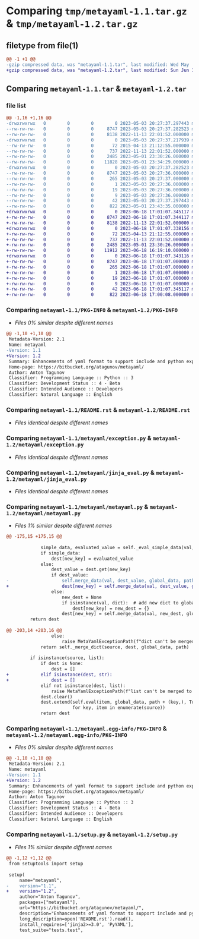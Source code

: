 # Comparing `tmp/metayaml-1.1.tar.gz` & `tmp/metayaml-1.2.tar.gz`

## filetype from file(1)

```diff
@@ -1 +1 @@
-gzip compressed data, was "metayaml-1.1.tar", last modified: Wed May  3 20:27:37 2023, max compression
+gzip compressed data, was "metayaml-1.2.tar", last modified: Sun Jun 18 17:01:07 2023, max compression
```

## Comparing `metayaml-1.1.tar` & `metayaml-1.2.tar`

### file list

```diff
@@ -1,16 +1,16 @@
-drwxrwxrwx   0        0        0        0 2023-05-03 20:27:37.297443 metayaml-1.1/
--rw-rw-rw-   0        0        0     8747 2023-05-03 20:27:37.282523 metayaml-1.1/PKG-INFO
--rw-rw-rw-   0        0        0     8138 2022-11-13 22:01:52.000000 metayaml-1.1/README.rst
-drwxrwxrwx   0        0        0        0 2023-05-03 20:27:37.217939 metayaml-1.1/metayaml/
--rw-rw-rw-   0        0        0       72 2015-04-13 21:12:55.000000 metayaml-1.1/metayaml/__init__.py
--rw-rw-rw-   0        0        0      737 2022-11-13 22:01:52.000000 metayaml-1.1/metayaml/exception.py
--rw-rw-rw-   0        0        0     2485 2023-05-01 23:30:26.000000 metayaml-1.1/metayaml/jinja_eval.py
--rw-rw-rw-   0        0        0    11828 2023-05-01 23:34:29.000000 metayaml-1.1/metayaml/metayaml.py
-drwxrwxrwx   0        0        0        0 2023-05-03 20:27:37.282523 metayaml-1.1/metayaml.egg-info/
--rw-rw-rw-   0        0        0     8747 2023-05-03 20:27:36.000000 metayaml-1.1/metayaml.egg-info/PKG-INFO
--rw-rw-rw-   0        0        0      265 2023-05-03 20:27:37.000000 metayaml-1.1/metayaml.egg-info/SOURCES.txt
--rw-rw-rw-   0        0        0        1 2023-05-03 20:27:36.000000 metayaml-1.1/metayaml.egg-info/dependency_links.txt
--rw-rw-rw-   0        0        0       19 2023-05-03 20:27:36.000000 metayaml-1.1/metayaml.egg-info/requires.txt
--rw-rw-rw-   0        0        0        9 2023-05-03 20:27:36.000000 metayaml-1.1/metayaml.egg-info/top_level.txt
--rw-rw-rw-   0        0        0       42 2023-05-03 20:27:37.297443 metayaml-1.1/setup.cfg
--rw-rw-rw-   0        0        0      822 2023-05-01 23:43:35.000000 metayaml-1.1/setup.py
+drwxrwxrwx   0        0        0        0 2023-06-18 17:01:07.345117 metayaml-1.2/
+-rw-rw-rw-   0        0        0     8747 2023-06-18 17:01:07.344117 metayaml-1.2/PKG-INFO
+-rw-rw-rw-   0        0        0     8138 2022-11-13 22:01:52.000000 metayaml-1.2/README.rst
+drwxrwxrwx   0        0        0        0 2023-06-18 17:01:07.338156 metayaml-1.2/metayaml/
+-rw-rw-rw-   0        0        0       72 2015-04-13 21:12:55.000000 metayaml-1.2/metayaml/__init__.py
+-rw-rw-rw-   0        0        0      737 2022-11-13 22:01:52.000000 metayaml-1.2/metayaml/exception.py
+-rw-rw-rw-   0        0        0     2485 2023-05-01 23:30:26.000000 metayaml-1.2/metayaml/jinja_eval.py
+-rw-rw-rw-   0        0        0    11912 2023-06-18 16:19:10.000000 metayaml-1.2/metayaml/metayaml.py
+drwxrwxrwx   0        0        0        0 2023-06-18 17:01:07.343116 metayaml-1.2/metayaml.egg-info/
+-rw-rw-rw-   0        0        0     8747 2023-06-18 17:01:07.000000 metayaml-1.2/metayaml.egg-info/PKG-INFO
+-rw-rw-rw-   0        0        0      265 2023-06-18 17:01:07.000000 metayaml-1.2/metayaml.egg-info/SOURCES.txt
+-rw-rw-rw-   0        0        0        1 2023-06-18 17:01:07.000000 metayaml-1.2/metayaml.egg-info/dependency_links.txt
+-rw-rw-rw-   0        0        0       19 2023-06-18 17:01:07.000000 metayaml-1.2/metayaml.egg-info/requires.txt
+-rw-rw-rw-   0        0        0        9 2023-06-18 17:01:07.000000 metayaml-1.2/metayaml.egg-info/top_level.txt
+-rw-rw-rw-   0        0        0       42 2023-06-18 17:01:07.345117 metayaml-1.2/setup.cfg
+-rw-rw-rw-   0        0        0      822 2023-06-18 17:00:08.000000 metayaml-1.2/setup.py
```

### Comparing `metayaml-1.1/PKG-INFO` & `metayaml-1.2/PKG-INFO`

 * *Files 0% similar despite different names*

```diff
@@ -1,10 +1,10 @@
 Metadata-Version: 2.1
 Name: metayaml
-Version: 1.1
+Version: 1.2
 Summary: Enhancements of yaml format to support include and python expression
 Home-page: https://bitbucket.org/atagunov/metayaml/
 Author: Anton Tagunov
 Classifier: Programming Language :: Python :: 3
 Classifier: Development Status :: 4 - Beta
 Classifier: Intended Audience :: Developers
 Classifier: Natural Language :: English
```

### Comparing `metayaml-1.1/README.rst` & `metayaml-1.2/README.rst`

 * *Files identical despite different names*

### Comparing `metayaml-1.1/metayaml/exception.py` & `metayaml-1.2/metayaml/exception.py`

 * *Files identical despite different names*

### Comparing `metayaml-1.1/metayaml/jinja_eval.py` & `metayaml-1.2/metayaml/jinja_eval.py`

 * *Files identical despite different names*

### Comparing `metayaml-1.1/metayaml/metayaml.py` & `metayaml-1.2/metayaml/metayaml.py`

 * *Files 1% similar despite different names*

```diff
@@ -175,15 +175,15 @@
 
             simple_data, evaluated_value = self._eval_simple_data(val, global_data, new_path, eager=True)
             if simple_data:
                 dest[new_key] = evaluated_value
             else:
                 dest_value = dest.get(new_key)
                 if dest_value:
-                    self.merge_data(val, dest_value, global_data, path)
+                    dest[new_key] = self.merge_data(val, dest_value, global_data, path)
                 else:
                     new_dest = None
                     if isinstance(val, dict):  # add new dict to global data before full process
                         dest[new_key] = new_dest = {}
                     dest[new_key] = self.merge_data(val, new_dest, global_data, new_path)
         return dest
 
@@ -203,14 +203,16 @@
                 else:
                     raise MetaYamlExceptionPath(f"dict can't be merged to {type(dest)}", path, source)
             return self._merge_dict(source, dest, global_data, path)
 
         if isinstance(source, list):
             if dest is None:
                 dest = []
+            elif isinstance(dest, str):
+                dest = []
             elif not isinstance(dest, list):
                 raise MetaYamlExceptionPath(f"list can't be merged to {type(dest)}", path, source)
             dest.clear()
             dest.extend(self.eval(item, global_data, path + (key,), True)
                         for key, item in enumerate(source))
             return dest
```

### Comparing `metayaml-1.1/metayaml.egg-info/PKG-INFO` & `metayaml-1.2/metayaml.egg-info/PKG-INFO`

 * *Files 0% similar despite different names*

```diff
@@ -1,10 +1,10 @@
 Metadata-Version: 2.1
 Name: metayaml
-Version: 1.1
+Version: 1.2
 Summary: Enhancements of yaml format to support include and python expression
 Home-page: https://bitbucket.org/atagunov/metayaml/
 Author: Anton Tagunov
 Classifier: Programming Language :: Python :: 3
 Classifier: Development Status :: 4 - Beta
 Classifier: Intended Audience :: Developers
 Classifier: Natural Language :: English
```

### Comparing `metayaml-1.1/setup.py` & `metayaml-1.2/setup.py`

 * *Files 1% similar despite different names*

```diff
@@ -1,12 +1,12 @@
 from setuptools import setup
 
 setup(
     name="metayaml",
-    version="1.1",
+    version="1.2",
     author="Anton Tagunov",
     packages=["metayaml"],
     url="https://bitbucket.org/atagunov/metayaml/",
     description="Enhancements of yaml format to support include and python expression",
     long_description=open('README.rst').read(),
     install_requires=['jinja2>=3.0', 'PyYAML'],
     test_suite="tests.test",
```


